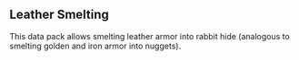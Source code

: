 ## Leather Smelting
This data pack allows smelting leather armor into rabbit hide (analogous to smelting golden and iron armor into nuggets).